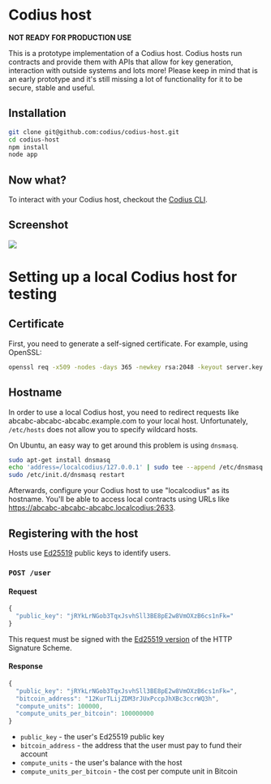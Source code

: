 # Codius host

**NOT READY FOR PRODUCTION USE**

This is a prototype implementation of a Codius host. Codius hosts run contracts and provide them with APIs that allow for key generation, interaction with outside systems and lots more! Please keep in mind that is an early prototype and it's still missing a lot of functionality for it to be secure, stable and useful.

## Installation

``` sh
git clone git@github.com:codius/codius-host.git
cd codius-host
npm install
node app
```

## Now what?

To interact with your Codius host, checkout the [Codius CLI](https://github.com/codius/codius-cli).

## Screenshot

![](http://i.imgur.com/xeenOSM.png)

# Setting up a local Codius host for testing

## Certificate

First, you need to generate a self-signed certificate. For example, using OpenSSL:

``` sh
openssl req -x509 -nodes -days 365 -newkey rsa:2048 -keyout server.key -out server.crt
```

## Hostname

In order to use a local Codius host, you need to redirect requests like abcabc-abcabc-abcabc.example.com to your local host. Unfortunately, `/etc/hosts` does not allow you to specify wildcard hosts.

On Ubuntu, an easy way to get around this problem is using `dnsmasq`.

``` sh
sudo apt-get install dnsmasq
echo 'address=/localcodius/127.0.0.1' | sudo tee --append /etc/dnsmasq.conf
sudo /etc/init.d/dnsmasq restart
```

Afterwards, configure your Codius host to use "localcodius" as its hostname. You'll be able to access local contracts using URLs like https://abcabc-abcabc-abcabc.localcodius:2633.

## Registering with the host

Hosts use [Ed25519](http://ed25519.cr.yp.to/) public keys to identify users.

### `POST /user`

#### Request

```js
{
  "public_key": "jRYkLrNGob3TqxJsvhSll3BE8pE2w8VmOXzB6cs1nFk="
}
```

This request must be signed with the [Ed25519 version](https://github.com/codius/node-http-signature) of the HTTP Signature Scheme.

#### Response

```js
{
  "public_key": "jRYkLrNGob3TqxJsvhSll3BE8pE2w8VmOXzB6cs1nFk=",
  "bitcoin_address": "12KurTLijZDM3rJUxPccpJhXBc3ccrWQ3h",
  "compute_units": 100000,
  "compute_units_per_bitcoin": 100000000
}
```

+ `public_key` - the user's Ed25519 public key
+ `bitcoin_address` - the address that the user must pay to fund their account
+ `compute_units` - the user's balance with the host
+ `compute_units_per_bitcoin` - the cost per compute unit in Bitcoin